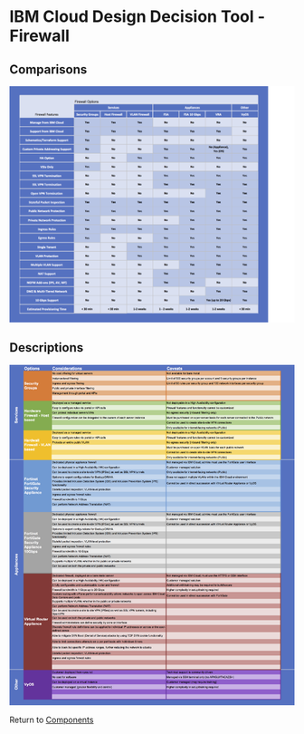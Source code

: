 # IBM Cloud Design Decision Tool - Firewall

## Comparisons
![Comparisons](/images/express_tool_firewall.png)

## Descriptions
![Descriptions](/images/rainbow_tool_firewall.png)

Return to [Components](README.md)
